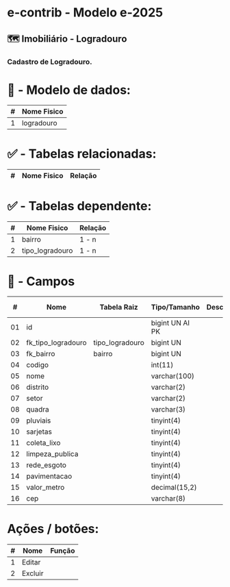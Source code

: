# e-contrib - Modelo e-2025 
## 🗺️ Imobiliário - Logradouro
### Cadastro de Logradouro.

# 🎲 - Modelo de dados:
 **\#**  |**Nome Fisico**               |
---------|------------------------------|
1        | logradouro                   |

#
#   ✅ - Tabelas relacionadas:
 **\#**  |**Nome Fisico**               |   **Relação** |
---------|------------------------------|---------------|      


#   ✅ - Tabelas dependente:
 **\#**  |**Nome Fisico**               |   **Relação** |
---------|------------------------------|---------------| 
1        | bairro                       |     1 - n     |
2        | tipo_logradouro              |     1 - n     |


#
# 🔢 - Campos
 **\#**  | **Nome**                     | **Tabela Raiz**         | **Tipo/Tamanho**        | **Descrição**                                                                        | **Campo sistema**                      |
---------|------------------------------|-------------------------|-------------------------|--------------------------------------------------------------------------------------|----------------------------------------|
01       | id                           |                         | bigint UN AI PK         |                                                                                      |                                        |
02       | fk_tipo_logradouro           | tipo_logradouro         | bigint UN               |                                                                                      |                                        |
03       | fk_bairro                    | bairro                  | bigint UN               |                                                                                      |                                        |
04       | codigo                       |                         | int(11)                 |                                                                                      |                                        |
05       | nome                         |                         | varchar(100)            |                                                                                      |                                        |                     
06       | distrito                     |                         | varchar(2)              |                                                                                      |                                        |
07       | setor                        |                         | varchar(2)              |                                                                                      |                                        |
08       | quadra                       |                         | varchar(3)              |                                                                                      |                                        |
09       | pluviais                     |                         | tinyint(4)              |                                                                                      |                                        | 
10       | sarjetas                     |                         | tinyint(4)              |                                                                                      |                                        |
11       | coleta_lixo                  |                         | tinyint(4)              |                                                                                      |                                        |
12       | limpeza_publica              |                         | tinyint(4)              |                                                                                      |                                        |
13       | rede_esgoto                  |                         | tinyint(4)              |                                                                                      |                                        |
14       | pavimentacao                 |                         | tinyint(4)              |                                                                                      |                                        |
15       | valor_metro                  |                         | decimal(15,2)           |                                                                                      |                                        |
16       | cep                          |                         | varchar(8)              |                                                                                      |                                        |


# Ações / botões:
 **\#**  |**Nome**                      |   **Função**  |
---------|------------------------------|---------------|
1        | Editar                       |               |
2        | Excluir                      |               |


